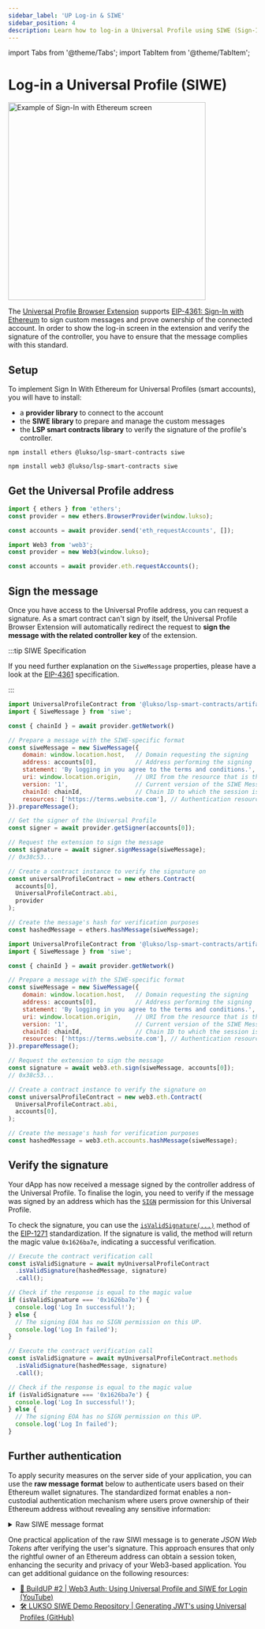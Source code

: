 ```yaml
---
sidebar_label: 'UP Log-in & SIWE'
sidebar_position: 4
description: Learn how to log-in a Universal Profile using SIWE (Sign-In With Ethereum).
---
```


import Tabs from '@theme/Tabs';
import TabItem from '@theme/TabItem';

# Log-in a Universal Profile (SIWE)

<div style={{textAlign: 'center'}}>

<img
    src="/img/learn/up_extension_login.png"
    alt="Example of Sign-In with Ethereum screen"
    width="400"
/>

</div>

The [Universal Profile Browser Extension](https://chrome.google.com/webstore/detail/universal-profiles/abpickdkkbnbcoepogfhkhennhfhehfn) supports [EIP-4361: Sign-In with Ethereum](https://eips.ethereum.org/EIPS/eip-4361) to sign custom messages and prove ownership of the connected account. In order to show the log-in screen in the extension and verify the signature of the controller, you have to ensure that the message complies with this standard.

## Setup

To implement Sign In With Ethereum for Universal Profiles (smart accounts), you will have to install:

- a **provider library** to connect to the account
- the **SIWE library** to prepare and manage the custom messages
- the **LSP smart contracts library** to verify the signature of the profile's controller.

<Tabs groupId="provider-lib">
  <TabItem value="ethers" label="ethers">

```shell
npm install ethers @lukso/lsp-smart-contracts siwe
```

  </TabItem>
  <TabItem value="web3" label="web3">

```shell
npm install web3 @lukso/lsp-smart-contracts siwe
```

  </TabItem>
</Tabs>

## Get the Universal Profile address

<Tabs groupId="provider-lib">
  <TabItem value="ethers" label="ethers">

```js
import { ethers } from 'ethers';
const provider = new ethers.BrowserProvider(window.lukso);

const accounts = await provider.send('eth_requestAccounts', []);
```

  </TabItem>
  <TabItem value="web3" label="web3">

```js
import Web3 from 'web3';
const provider = new Web3(window.lukso);

const accounts = await provider.eth.requestAccounts();
```

  </TabItem>
</Tabs>

## Sign the message

Once you have access to the Universal Profile address, you can request a signature. As a smart contract can't sign by itself, the Universal Profile Browser Extension will automatically redirect the request to **sign the message with the related controller key** of the extension.

:::tip SIWE Specification

If you need further explanation on the `SiweMessage` properties, please have a look at the [EIP-4361](https://eips.ethereum.org/EIPS/eip-4361) specification.

:::

<Tabs groupId="provider-lib">
  <TabItem value="ethers" label="ethers">

<!-- prettier-ignore-start -->
```js
import UniversalProfileContract from '@lukso/lsp-smart-contracts/artifacts/UniversalProfile.json';
import { SiweMessage } from 'siwe';

const { chainId } = await provider.getNetwork()

// Prepare a message with the SIWE-specific format
const siweMessage = new SiweMessage({
    domain: window.location.host,   // Domain requesting the signing
    address: accounts[0],           // Address performing the signing
    statement: 'By logging in you agree to the terms and conditions.', // Human-readable assertion the user signs
    uri: window.location.origin,    // URI from the resource that is the subject of the signature
    version: '1',                   // Current version of the SIWE Message
    chainId: chainId,               // Chain ID to which the session is bound to
    resources: ['https://terms.website.com'], // Authentication resource as part of authentication by the relying party
}).prepareMessage();

// Get the signer of the Universal Profile 
const signer = await provider.getSigner(accounts[0]);

// Request the extension to sign the message
const signature = await signer.signMessage(siweMessage);
// 0x38c53...

// Create a contract instance to verify the signature on
const universalProfileContract = new ethers.Contract(
  accounts[0],
  UniversalProfileContract.abi,
  provider
);

// Create the message's hash for verification purposes
const hashedMessage = ethers.hashMessage(siweMessage);
```
<!-- prettier-ignore-end -->

  </TabItem>
  <TabItem value="web3" label="web3">

<!-- prettier-ignore-start -->
```js
import UniversalProfileContract from '@lukso/lsp-smart-contracts/artifacts/UniversalProfile.json';
import { SiweMessage } from 'siwe';

const { chainId } = await provider.getNetwork()

// Prepare a message with the SIWE-specific format
const siweMessage = new SiweMessage({
    domain: window.location.host,   // Domain requesting the signing
    address: accounts[0],           // Address performing the signing
    statement: 'By logging in you agree to the terms and conditions.', // Human-readable assertion the user signs
    uri: window.location.origin,    // URI from the resource that is the subject of the signature
    version: '1',                   // Current version of the SIWE Message
    chainId: chainId,               // Chain ID to which the session is bound to
    resources: ['https://terms.website.com'], // Authentication resource as part of authentication by the relying party
}).prepareMessage();

// Request the extension to sign the message
const signature = await web3.eth.sign(siweMessage, accounts[0]);
// 0x38c53...

// Create a contract instance to verify the signature on
const universalProfileContract = new web3.eth.Contract(
  UniversalProfileContract.abi,
  accounts[0],
);

// Create the message's hash for verification purposes
const hashedMessage = web3.eth.accounts.hashMessage(siweMessage);
```
<!-- prettier-ignore-end -->

  </TabItem>
</Tabs>

## Verify the signature

Your dApp has now received a message signed by the controller address of the Universal Profile. To finalise the login, you need to verify if the message was signed by an address which has the [`SIGN`](../../../standards/universal-profile/lsp6-key-manager.md#permissions) permission for this Universal Profile.

To check the signature, you can use the [`isValidSignature(...)`](../../../contracts/contracts/UniversalProfile.md#isvalidsignature) method of the [EIP-1271](https://eips.ethereum.org/EIPS/eip-1271) standardization. If the signature is valid, the method will return the magic value `0x1626ba7e`, indicating a successful verification.

<Tabs groupId="provider-lib">
  <TabItem value="ethers" label="ethers">

```js
// Execute the contract verification call
const isValidSignature = await myUniversalProfileContract
  .isValidSignature(hashedMessage, signature)
  .call();

// Check if the response is equal to the magic value
if (isValidSignature === '0x1626ba7e') {
  console.log('Log In successful!');
} else {
  // The signing EOA has no SIGN permission on this UP.
  console.log('Log In failed');
}
```

  </TabItem>
  <TabItem value="web3" label="web3">

```js
// Execute the contract verification call
const isValidSignature = await myUniversalProfileContract.methods
  .isValidSignature(hashedMessage, signature)
  .call();

// Check if the response is equal to the magic value
if (isValidSignature === '0x1626ba7e') {
  console.log('Log In successful!');
} else {
  // The signing EOA has no SIGN permission on this UP.
  console.log('Log In failed');
}
```

  </TabItem>
</Tabs>

## Further authentication

To apply security measures on the server side of your application, you can use the **raw message format** below to authenticate users based on their Ethereum wallet signatures. The standardized format enables a non-custodial authentication mechanism where users prove ownership of their Ethereum address without revealing any sensitive information:

<details>
    <summary>Raw SIWE message format</summary>

```js
const domain = window.location.host; // Domain requesting the signing
const uri = window.location.origin; // URI from the resource that is the subject of the signature
const LUKSO_TESTNET_CHAIN_ID = '4201'; // The Chain ID to which the session is bound to
const nonce = 'm97bdsjo'; // A randomized token, at least 8 alphanumeric characters
const issuedAt = new Date().toISOString(); // The time when the message was generated

const siweMessage = `${domain} wants you to sign in with your Ethereum account:

${usersUPaddress}

By logging in you agree to the terms and conditions.

URI: ${uri}
Version: 1
Chain ID: ${LUKSO_TESTNET_CHAIN_ID}
Nonce: ${nonce}
Issued At: ${issuedAt}
Resources:
- https://terms.website.com`;
```

</details>

One practical application of the raw SIWI message is to generate _JSON Web Tokens_ after verifying the user's signature. This approach ensures that only the rightful owner of an Ethereum address can obtain a session token, enhancing the security and privacy of your Web3-based application. You can get additional guidance on the following resources:

- [🎥 BuildUP #2 | Web3 Auth: Using Universal Profile and SIWE for Login (YouTube)](https://www.youtube.com/watch?v=lY18lBu3_XA)
- [🛠️ LUKSO SIWE Demo Repository | Generating JWT's using Universal Profiles (GitHub)](https://github.com/richtera/lukso-siwe-demo)
